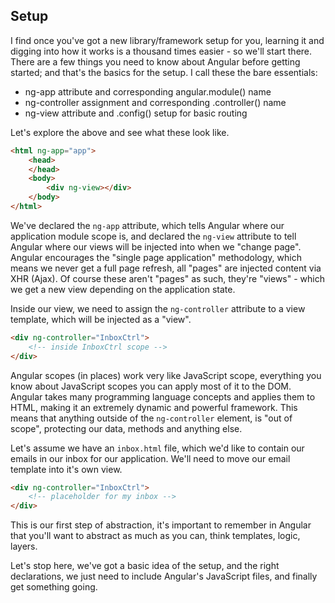 ## Setup

I find once you've got a new library/framework setup for you, learning it and digging into how it works is a thousand times easier - so we'll start there. There are a few things you need to know about Angular before getting started; and that's the basics for the setup. I call these the bare essentials:

* ng-app attribute and corresponding angular.module() name
* ng-controller assignment and corresponding .controller() name
* ng-view attribute and .config() setup for basic routing

Let's explore the above and see what these look like.

````html
<html ng-app="app">
    <head>
    </head>
    <body>
        <div ng-view></div>
    </body>
</html>
````

We've declared the `ng-app` attribute, which tells Angular where our application module scope is, and declared the `ng-view` attribute to tell Angular where our views will be injected into when we "change page". Angular encourages the "single page application" methodology, which means we never get a full page refresh, all "pages" are injected content via XHR (Ajax). Of course these aren't "pages" as such, they're "views" - which we get a new view depending on the application state.

Inside our view, we need to assign the `ng-controller` attribute to a view template, which will be injected as a "view".

````html
<div ng-controller="InboxCtrl">
    <!-- inside InboxCtrl scope -->
</div>
````

Angular scopes (in places) work very like JavaScript scope, everything you know about JavaScript scopes you can apply most of it to the DOM. Angular takes many programming language concepts and applies them to HTML, making it an extremely dynamic and powerful framework. This means that anything outside of the `ng-controller` element, is "out of scope", protecting our data, methods and anything else.

Let's assume we have an `inbox.html` file, which we'd like to contain our emails in our inbox for our application. We'll need to move our email template into it's own view.

````html
<div ng-controller="InboxCtrl">
    <!-- placeholder for my inbox -->
</div>
````

This is our first step of abstraction, it's important to remember in Angular that you'll want to abstract as much as you can, think templates, logic, layers.

Let's stop here, we've got a basic idea of the setup, and the right declarations, we just need to include Angular's JavaScript files, and finally get something going.